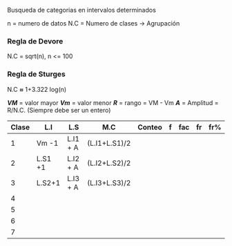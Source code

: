 Busqueda de categorias en intervalos determinados

n = numero de datos
N.C = Numero de clases -> Agrupación
### Regla de Devore
N.C = sqrt(n), n <= 100
### Regla de Sturges
N.C **≈** 1+3.322 log(n)


***VM*** = valor mayor
***Vm*** = valor menor
***R*** = rango = VM - Vm
***A*** = Amplitud = R/N.C. (Siempre debe ser un entero)

| Clase | L.I     | L.S      | M.C           | Conteo | f   | fac | fr  | fr% |
| ----- | ------- | -------- | ------------- | ------ | --- | --- | --- | --- |
| 1     | Vm -1   | L.I1 + A | (L.I1+L.S1)/2 |        |     |     |     |     |
| 2     | L.S1 +1 | L.I2 + A | (L.I2+L.S2)/2 |        |     |     |     |     |
| 3     | L.S2+1  | L.I3 + A | (L.I3+L.S3)/2 |        |     |     |     |     |
| 4     |         |          |               |        |     |     |     |     |
| 5     |         |          |               |        |     |     |     |     |
| 6     |         |          |               |        |     |     |     |     |
| 7     |         |          |               |        |     |     |     |     |



